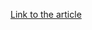 [Link to the article](https://www.crowdstrike.com/en-us/blog/announcing-protection-aws-iam-identity-center/)
